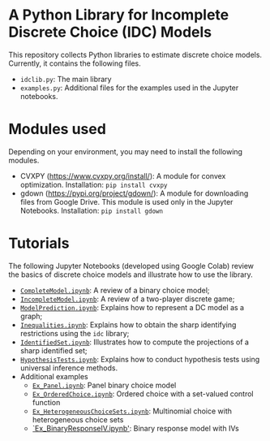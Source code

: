 # A Python Library for Incomplete Discrete Choice (IDC) Models

This repository collects Python libraries to estimate discrete choice models. Currently, it contains the following files.

- `idclib.py`: The main library
- `examples.py`: Additional files for the examples used in the Jupyter notebooks.

# Modules used

Depending on your environment, you may need to install the following modules.
- CVXPY (https://www.cvxpy.org/install/): A module for convex optimization. Installation: `pip install cvxpy`
- gdown (https://pypi.org/project/gdown/): A module for downloading files from Google Drive. This module is used only in the Jupyter Notebooks. Installation: `pip install gdown`

# Tutorials

The following Jupyter Notebooks (developed using Google Colab) review the basics of discrete choice models and illustrate how to use the library.
- [`CompleteModel.ipynb`](./CompleteModel.ipynb): A review of a binary choice model;
- [`IncompleteModel.ipynb`](./IncompleteModel.ipynb): A review of a two-player discrete game;
- [`ModelPrediction.ipynb`](./ModelPrediction.ipynb): Explains how to represent a DC model as a graph;
- [`Inequalities.ipynb`](./Inequalities.ipynb): Explains how to obtain the sharp identifying restrictions using the `idc` library;
- [`IdentifiedSet.ipynb`](./IdentifiedSet.ipynb): Illustrates how to compute the projections of a sharp identified set;
- [`HypothesisTests.ipynb`](./HypothesisTests.ipynb): Explains how to conduct hypothesis tests using universal inference methods.
- Additional examples
  - [`Ex_Panel.ipynb`](./Ex_Panel.ipynb): Panel binary choice model
  - [`Ex_OrderedChoice.ipynb`](./Ex_OrderedChoice.ipynb): Ordered choice with a set-valued control function
  - [`Ex_HeterogeneousChoiceSets.ipynb`](./Ex_HeterogeneousChoiceSets.ipynb): Multinomial choice with heterogeneous choice sets
  - [`Ex_BinaryResponseIV.ipynb'](./Ex_BinaryResponseIV.ipynb): Binary response model with IVs
